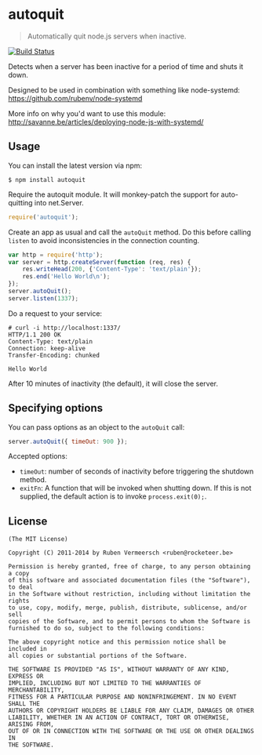 # autoquit

> Automatically quit node.js servers when inactive.

[![Build Status](https://travis-ci.org/rubenv/node-autoquit.png?branch=master)](https://travis-ci.org/rubenv/node-autoquit)

Detects when a server has been inactive for a period of time and shuts it down.

Designed to be used in combination with something like node-systemd: https://github.com/rubenv/node-systemd

More info on why you'd want to use this module: http://savanne.be/articles/deploying-node-js-with-systemd/

## Usage

You can install the latest version via npm:

```
$ npm install autoquit
```

Require the autoquit module. It will monkey-patch the support for auto-quitting into net.Server.

```js
require('autoquit');
```

Create an app as usual and call the `autoQuit` method. Do this before calling `listen` to avoid inconsistencies in the connection counting.

```js
var http = require('http');
var server = http.createServer(function (req, res) {
    res.writeHead(200, {'Content-Type': 'text/plain'});
    res.end('Hello World\n');
});
server.autoQuit();
server.listen(1337);
```

Do a request to your service:

```
# curl -i http://localhost:1337/
HTTP/1.1 200 OK
Content-Type: text/plain
Connection: keep-alive
Transfer-Encoding: chunked

Hello World
```

After 10 minutes of inactivity (the default), it will close the server.

## Specifying options

You can pass options as an object to the `autoQuit` call:

```js
server.autoQuit({ timeOut: 900 });
```

Accepted options:

* `timeOut`: number of seconds of inactivity before triggering the shutdown method.    
* `exitFn`: A function that will be invoked when shutting down. If this is not supplied, the default action is to invoke `process.exit(0);`.

## License 

    (The MIT License)

    Copyright (C) 2011-2014 by Ruben Vermeersch <ruben@rocketeer.be>

    Permission is hereby granted, free of charge, to any person obtaining a copy
    of this software and associated documentation files (the "Software"), to deal
    in the Software without restriction, including without limitation the rights
    to use, copy, modify, merge, publish, distribute, sublicense, and/or sell
    copies of the Software, and to permit persons to whom the Software is
    furnished to do so, subject to the following conditions:

    The above copyright notice and this permission notice shall be included in
    all copies or substantial portions of the Software.

    THE SOFTWARE IS PROVIDED "AS IS", WITHOUT WARRANTY OF ANY KIND, EXPRESS OR
    IMPLIED, INCLUDING BUT NOT LIMITED TO THE WARRANTIES OF MERCHANTABILITY,
    FITNESS FOR A PARTICULAR PURPOSE AND NONINFRINGEMENT. IN NO EVENT SHALL THE
    AUTHORS OR COPYRIGHT HOLDERS BE LIABLE FOR ANY CLAIM, DAMAGES OR OTHER
    LIABILITY, WHETHER IN AN ACTION OF CONTRACT, TORT OR OTHERWISE, ARISING FROM,
    OUT OF OR IN CONNECTION WITH THE SOFTWARE OR THE USE OR OTHER DEALINGS IN
    THE SOFTWARE.
